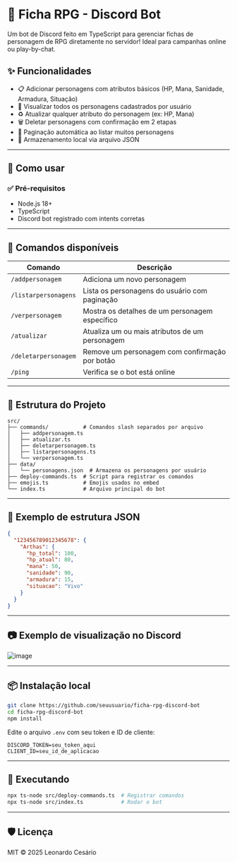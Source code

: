 
# 🤖 Ficha RPG - Discord Bot

Um bot de Discord feito em TypeScript para gerenciar fichas de personagem de RPG diretamente no servidor! Ideal para campanhas online ou play-by-chat.

## ✨ Funcionalidades

- 📋 Adicionar personagens com atributos básicos (HP, Mana, Sanidade, Armadura, Situação)
- 📌 Visualizar todos os personagens cadastrados por usuário
- ♻️ Atualizar qualquer atributo do personagem (ex: HP, Mana)
- 🗑️ Deletar personagens com confirmação em 2 etapas
- 📖 Paginação automática ao listar muitos personagens
- 💾 Armazenamento local via arquivo JSON

---

## 🚀 Como usar

### ✅ Pré-requisitos

- Node.js 18+
- TypeScript
- Discord bot registrado com intents corretas

---

## 🔧 Comandos disponíveis

| Comando               | Descrição                                                |
|-----------------------|----------------------------------------------------------|
| `/addpersonagem`      | Adiciona um novo personagem                              |
| `/listarpersonagens`  | Lista os personagens do usuário com paginação            |
| `/verpersonagem`      | Mostra os detalhes de um personagem específico           |
| `/atualizar`          | Atualiza um ou mais atributos de um personagem           |
| `/deletarpersonagem`  | Remove um personagem com confirmação por botão           |
| `/ping`               | Verifica se o bot está online                            |

---

## 🧱 Estrutura do Projeto

```
src/
├── commands/           # Comandos slash separados por arquivo
│   ├── addpersonagem.ts
│   ├── atualizar.ts
│   ├── deletarpersonagem.ts
│   ├── listarpersonagens.ts
│   └── verpersonagem.ts
├── data/
│   └── personagens.json  # Armazena os personagens por usuário
├── deploy-commands.ts  # Script para registrar os comandos
├── emojis.ts           # Emojis usados no embed
└── index.ts            # Arquivo principal do bot
```

---

## 💾 Exemplo de estrutura JSON

```json
{
  "123456789012345678": {
    "Arthas": {
      "hp_total": 100,
      "hp_atual": 80,
      "mana": 50,
      "sanidade": 90,
      "armadura": 15,
      "situacao": "Vivo"
    }
  }
}
```

---

## 📷 Exemplo de visualização no Discord

![image](https://github.com/user-attachments/assets/967a63a4-6f02-4e87-9e3f-283d452f8247)


---

## 📦 Instalação local

```bash
git clone https://github.com/seuusuario/ficha-rpg-discord-bot
cd ficha-rpg-discord-bot
npm install
```

Edite o arquivo `.env` com seu token e ID de cliente:

```env
DISCORD_TOKEN=seu_token_aqui
CLIENT_ID=seu_id_de_aplicacao
```

---

## 🚀 Executando

```bash
npx ts-node src/deploy-commands.ts  # Registrar comandos
npx ts-node src/index.ts            # Rodar o bot
```

---

## 🛡️ Licença

MIT © 2025 Leonardo Cesário
